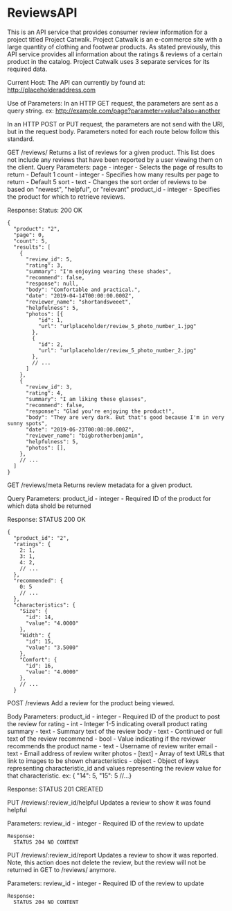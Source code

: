 # ReviewsAPI

This is an API service that provides consumer review information for a project titled Project Catwalk. Project Catwalk is an e-commerce site with a large quantity of clothing and footwear products. As stated previously, this API service provides all information about the ratings & reviews of a certain product in the catalog. Project Catwalk uses 3 separate services for its required data.

Current Host:
The API can currently by found at:
       http://placeholderaddress.com


Use of Parameters:
In an HTTP GET request, the parameters are sent as a query string.
  ex:  http://example.com/page?parameter=value?also=another

In an HTTP POST or PUT request, the parameters are not send with the URI, but in the request body. Parameters noted for each route below follow this standard.


GET /reviews/
  Returns a list of reviews for a given product. This list does not include any reviews that have been reported by a user viewing them on the client.
  Query Parameters:
    page       - integer - Selects the page of results to return            - Default 1
    count      - integer - Specifies how many results per page to return    - Default 5
    sort       - text    - Changes the sort order of reviews to be based on "newest", "helpful", or "relevant"
    product_id - integer - Specifies the product for which to retrieve reviews.

  Response:
      Status: 200 OK

    {
      "product": "2",
      "page": 0,
      "count": 5,
      "results": [
        {
          "review_id": 5,
          "rating": 3,
          "summary": "I'm enjoying wearing these shades",
          "recommend": false,
          "response": null,
          "body": "Comfortable and practical.",
          "date": "2019-04-14T00:00:00.000Z",
          "reviewer_name": "shortandsweeet",
          "helpfulness": 5,
          "photos": [{
              "id": 1,
              "url": "urlplaceholder/review_5_photo_number_1.jpg"
            },
            {
              "id": 2,
              "url": "urlplaceholder/review_5_photo_number_2.jpg"
            },
            // ...
          ]
        },
        {
          "review_id": 3,
          "rating": 4,
          "summary": "I am liking these glasses",
          "recommend": false,
          "response": "Glad you're enjoying the product!",
          "body": "They are very dark. But that's good because I'm in very sunny spots",
          "date": "2019-06-23T00:00:00.000Z",
          "reviewer_name": "bigbrotherbenjamin",
          "helpfulness": 5,
          "photos": [],
        },
        // ...
      ]
    }


GET /reviews/meta
  Returns review metadata for a given product.

  Query Parameters:
    product_id  - integer - Required ID of the product for which data shold be returned

  Response:
    STATUS 200 OK

    {
      "product_id": "2",
      "ratings": {
        2: 1,
        3: 1,
        4: 2,
        // ...
      },
      "recommended": {
        0: 5
        // ...
      },
      "characteristics": {
        "Size": {
          "id": 14,
          "value": "4.0000"
        },
        "Width": {
          "id": 15,
          "value": "3.5000"
        },
        "Comfort": {
          "id": 16,
          "value": "4.0000"
        },
        // ...
      }


POST /reviews
  Add a review for the product being viewed.

  Body Parameters:
  product_id - integer - Required ID of the product to post the review for
  rating - int - Integer 1-5 indicating overall product rating
  summary - text - Summary text of the review
  body - text - Continued or full text of the review
  recommend - bool - Value indicating if the reviewer recommends the product
  name - text - Username of review writer
  email - text - Email address of review writer
  photos - [text] - Array of text URLs that link to images to be shown
  characteristics - object - Object of keys representing characteristic_id and values representing the review value for that characteristic.
    ex:  { "14": 5, "15": 5 //...}

  Response:
    STATUS 201 CREATED


PUT /reviews/:review_id/helpful
  Updates a review to show it was found helpful

  Parameters:
    review_id - integer - Required ID of the review to update

    Response:
      STATUS 204 NO CONTENT


PUT /reviews/:review_id/report
  Updates a review to show it was reported. Note, this action does not delete the review, but the review will not be returned in GET to /reviews/ anymore.

  Parameters:
    review_id - integer - Required ID of the review to update

    Response:
      STATUS 204 NO CONTENT
